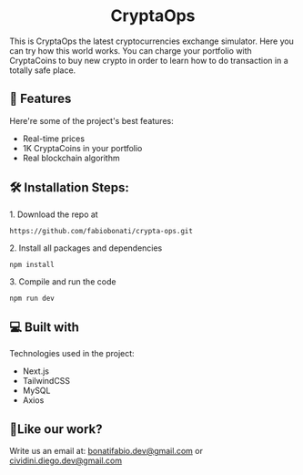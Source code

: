 <h1 align="center" id="title">CryptaOps</h1>

<p id="description">This is CryptaOps the latest cryptocurrencies exchange simulator. Here you can try how this world works. You can charge your portfolio with CryptaCoins to buy new crypto in order to learn how to do transaction in a totally safe place.</p>

  
  
<h2>🧐 Features</h2>

Here're some of the project's best features:

*   Real-time prices
*   1K CryptaCoins in your portfolio
*   Real blockchain algorithm

<h2>🛠️ Installation Steps:</h2>

<p>1. Download the repo at</p>

```
https://github.com/fabiobonati/crypta-ops.git
```

<p>2. Install all packages and dependencies</p>

```
npm install
```

<p>3. Compile and run the code</p>

```
npm run dev
```

  
  
<h2>💻 Built with</h2>

Technologies used in the project:

*   Next.js
*   TailwindCSS
*   MySQL
*   Axios

<h2>💖Like our work?</h2>

Write us an email at: bonatifabio.dev@gmail.com or cividini.diego.dev@gmail.com
